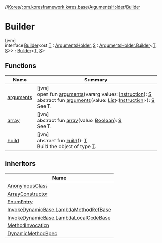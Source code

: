 //[Kores](../../../../index.md)/[com.koresframework.kores.base](../../index.md)/[ArgumentsHolder](../index.md)/[Builder](index.md)

# Builder

[jvm]\
interface [Builder](index.md)<out [T](index.md) : [ArgumentsHolder](../index.md), [S](index.md) : [ArgumentsHolder.Builder](index.md)<[T](index.md), [S](index.md)>> : [Builder](../../../com.koresframework.kores.builder/-builder/index.md)<[T](index.md), [S](index.md)>

## Functions

| Name | Summary |
|---|---|
| [arguments](arguments.md) | [jvm]<br>open fun [arguments](arguments.md)(vararg values: [Instruction](../../../com.koresframework.kores/-instruction/index.md)): [S](index.md)<br>abstract fun [arguments](arguments.md)(value: [List](https://kotlinlang.org/api/latest/jvm/stdlib/kotlin.collections/-list/index.html)<[Instruction](../../../com.koresframework.kores/-instruction/index.md)>): [S](index.md)<br>See T. |
| [array](array.md) | [jvm]<br>abstract fun [array](array.md)(value: [Boolean](https://kotlinlang.org/api/latest/jvm/stdlib/kotlin/-boolean/index.html)): [S](index.md)<br>See T. |
| [build](../../../com.koresframework.kores.builder/-builder/build.md) | [jvm]<br>abstract fun [build](../../../com.koresframework.kores.builder/-builder/build.md)(): [T](index.md)<br>Build the object of type [T](../../../com.koresframework.kores.builder/-builder/index.md). |

## Inheritors

| Name |
|---|
| [AnonymousClass](../../-anonymous-class/-builder/index.md) |
| [ArrayConstructor](../../-array-constructor/-builder/index.md) |
| [EnumEntry](../../-enum-entry/-builder/index.md) |
| [InvokeDynamicBase.LambdaMethodRefBase](../../-invoke-dynamic-base/-lambda-method-ref-base/-builder/index.md) |
| [InvokeDynamicBase.LambdaLocalCodeBase](../../-invoke-dynamic-base/-lambda-local-code-base/-builder/index.md) |
| [MethodInvocation](../../-method-invocation/-builder/index.md) |
| [DynamicMethodSpec](../../../com.koresframework.kores.common/-dynamic-method-spec/-builder/index.md) |
